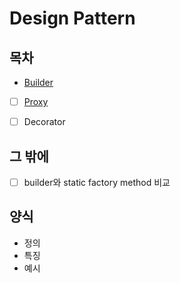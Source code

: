 
# Design Pattern
## 목차
- [Builder](https://github.com/jaeeunjeong/Today-I-Learned/blob/master/DesignPatterns/Builder.md)
- [ ] [Proxy](https://github.com/jaeeunjeong/Today-I-Learned/blob/master/DesignPatterns/Proxy.md)
- [ ] Decorator


## 그 밖에
- [ ] builder와 static factory method 비교


## 양식
- 정의
- 특징
- 예시

